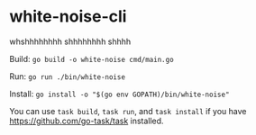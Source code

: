 # white-noise-cli
whshhhhhhhh shhhhhhhh shhhh


Build: 
`go build -o white-noise cmd/main.go`

Run:
`go run ./bin/white-noise`

Install:
`go install -o "$(go env GOPATH)/bin/white-noise"`

You can use `task build`, `task run`, and `task install` if you have https://github.com/go-task/task installed.

